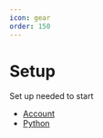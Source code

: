 ```yaml
---
icon: gear
order: 150
---
```


# Setup

Set up needed to start

- [Account](account.md)
- [Python](python.md)

